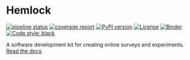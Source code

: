 # Hemlock

[![pipeline status](https://gitlab.com/dsbowen/hemlock/badges/master/pipeline.svg)](https://gitlab.com/dsbowen/hemlock/-/commits/master)
[![coverage report](https://gitlab.com/dsbowen/hemlock/badges/master/coverage.svg)](https://gitlab.com/dsbowen/hemlock/-/commits/master)
[![PyPI version](https://badge.fury.io/py/hemlock-survey.svg)](https://badge.fury.io/py/hemlock)
[![License](https://img.shields.io/badge/License-MIT-brightgreen.svg)](https://gitlab.com/dsbowen/hemlock/-/blob/master/LICENSE)
[![Binder](https://mybinder.org/badge_logo.svg)](https://mybinder.org/v2/gl/dsbowen%2Fhemlock/HEAD?urlpath=lab/tree/examples)
[![Code style: black](https://img.shields.io/badge/code%20style-black-000000.svg)](https://github.com/psf/black)

A software development kit for creating online surveys and experiments. [Read the docs](https://dsbowen.gitlab.io/hemlock).
